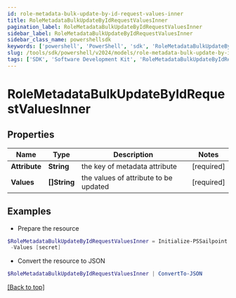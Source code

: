 ```yaml
---
id: role-metadata-bulk-update-by-id-request-values-inner
title: RoleMetadataBulkUpdateByIdRequestValuesInner
pagination_label: RoleMetadataBulkUpdateByIdRequestValuesInner
sidebar_label: RoleMetadataBulkUpdateByIdRequestValuesInner
sidebar_class_name: powershellsdk
keywords: ['powershell', 'PowerShell', 'sdk', 'RoleMetadataBulkUpdateByIdRequestValuesInner'] 
slug: /tools/sdk/powershell/v2024/models/role-metadata-bulk-update-by-id-request-values-inner
tags: ['SDK', 'Software Development Kit', 'RoleMetadataBulkUpdateByIdRequestValuesInner']
---
```



# RoleMetadataBulkUpdateByIdRequestValuesInner

## Properties

Name | Type | Description | Notes
------------ | ------------- | ------------- | -------------
**Attribute** |  **String** | the key of metadata attribute | [required]
**Values** |  **[]String** | the values of attribute to be updated | [required]

## Examples

- Prepare the resource
```powershell
$RoleMetadataBulkUpdateByIdRequestValuesInner = Initialize-PSSailpoint.V2024RoleMetadataBulkUpdateByIdRequestValuesInner  -Attribute iscFederalClassifications `
 -Values [secret]
```

- Convert the resource to JSON
```powershell
$RoleMetadataBulkUpdateByIdRequestValuesInner | ConvertTo-JSON
```


[[Back to top]](#) 

